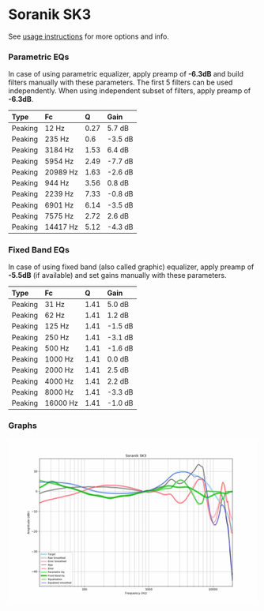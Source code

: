 # Soranik SK3
See [usage instructions](https://github.com/jaakkopasanen/AutoEq#usage) for more options and info.

### Parametric EQs
In case of using parametric equalizer, apply preamp of **-6.3dB** and build filters manually
with these parameters. The first 5 filters can be used independently.
When using independent subset of filters, apply preamp of **-6.3dB**.

| Type    | Fc       |    Q | Gain    |
|:--------|:---------|:-----|:--------|
| Peaking | 12 Hz    | 0.27 | 5.7 dB  |
| Peaking | 235 Hz   | 0.6  | -3.5 dB |
| Peaking | 3184 Hz  | 1.53 | 6.4 dB  |
| Peaking | 5954 Hz  | 2.49 | -7.7 dB |
| Peaking | 20989 Hz | 1.63 | -2.6 dB |
| Peaking | 944 Hz   | 3.56 | 0.8 dB  |
| Peaking | 2239 Hz  | 7.33 | -0.8 dB |
| Peaking | 6901 Hz  | 6.14 | -3.5 dB |
| Peaking | 7575 Hz  | 2.72 | 2.6 dB  |
| Peaking | 14417 Hz | 5.12 | -4.3 dB |

### Fixed Band EQs
In case of using fixed band (also called graphic) equalizer, apply preamp of **-5.5dB**
(if available) and set gains manually with these parameters.

| Type    | Fc       |    Q | Gain    |
|:--------|:---------|:-----|:--------|
| Peaking | 31 Hz    | 1.41 | 5.0 dB  |
| Peaking | 62 Hz    | 1.41 | 1.2 dB  |
| Peaking | 125 Hz   | 1.41 | -1.5 dB |
| Peaking | 250 Hz   | 1.41 | -3.1 dB |
| Peaking | 500 Hz   | 1.41 | -1.6 dB |
| Peaking | 1000 Hz  | 1.41 | 0.0 dB  |
| Peaking | 2000 Hz  | 1.41 | 2.5 dB  |
| Peaking | 4000 Hz  | 1.41 | 2.2 dB  |
| Peaking | 8000 Hz  | 1.41 | -3.3 dB |
| Peaking | 16000 Hz | 1.41 | -1.0 dB |

### Graphs
![](./Soranik%20SK3.png)